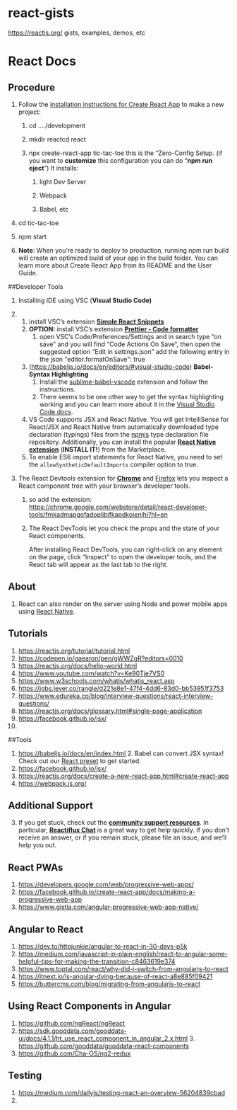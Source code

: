 # react-gists

https://reactjs.org/ gists, examples, demos, etc

# React Docs

## **Procedure**

1. Follow the [installation instructions for Create React App](https://reactjs.org/docs/create-a-new-react-app.html#create-react-app) to make a new project:

   1. cd ..../development

   2. mkdir reactcd react

   3. npx create-react-app tic-tac-toe
      this is the “Zero-Config Setup.
      (if you want to **customize** this configuration you can do “**npm run eject**”)
      It installs:

      1. light Dev Server

      2. Webpack

      3. Babel, etc

4)  cd tic-tac-toe

5)  npm start

6)  **Note**: When you’re ready to deploy to production, running npm run build will create an optimized build of your app in the build folder. You can learn more about Create React App from its README and the User Guide.

##Developer Tools

1. Installing IDE
   using VSC (**Visual Studio Code)**

2. 1. install VSC’s extension [**Simple React Snippets**](https://marketplace.visualstudio.com/items?itemName=burkeholland.simple-react-snippets)
   2. **OPTION:** install VSC’s extension [**Prettier - Code formatter**](https://marketplace.visualstudio.com/items?itemName=esbenp.prettier-vscode)
      1. open VSC’s Code/Preferences/Settings and in search type “on save” and you will find “Code Actions On Save“, then open the suggested option “Edit in settings.json”
         add the following entry in the json
         "editor.formatOnSave": true
   3. (https://babeljs.io/docs/en/editors/#visual-studio-code)
      **Babel- Syntax Highlighting**
      1. Install the [sublime-babel-vscode](https://marketplace.visualstudio.com/items?itemName=joshpeng.sublime-babel-vscode) extension and follow the instructions.
      2. There seems to be one other way to get the syntax highlighting working and you can learn more about it in the [Visual Studio Code docs](https://code.visualstudio.com/Docs/languages/javascript#_writing-jsconfigjson).
   4. VS Code supports JSX and React Native. You will get IntelliSense for React/JSX and React Native from automatically downloaded type declaration (typings) files from the [npmjs](https://www.npmjs.com/) type declaration file repository. Additionally, you can install the popular [**React Native extension**](https://marketplace.visualstudio.com/items?itemName=vsmobile.vscode-react-native) (**INSTALL IT!**) from the Marketplace.
   5. To enable ES6 import statements for React Native, you need to set the `allowSyntheticDefaultImports` compiler option to true.

3. The React Devtools extension for [**Chrome**](https://chrome.google.com/webstore/detail/react-developer-tools/fmkadmapgofadopljbjfkapdkoienihi?hl=en) and [Firefox](https://addons.mozilla.org/en-US/firefox/addon/react-devtools/) lets you inspect a React component tree with your browser’s developer tools.

   1. so add the extension: https://chrome.google.com/webstore/detail/react-developer-tools/fmkadmapgofadopljbjfkapdkoienihi?hl=en

   2. The React DevTools let you check the props and the state of your React components.

      After installing React DevTools, you can right-click on any element on the page, click “Inspect” to open the developer tools, and the React tab will appear as the last tab to the right.

## About

1.  React can also render on the server using Node and power mobile apps using [React Native](https://facebook.github.io/react-native/).

## Tutorials

1. https://reactjs.org/tutorial/tutorial.html
2. https://codepen.io/gaearon/pen/gWWZgR?editors=0010
3. https://reactjs.org/docs/hello-world.html
4. https://www.youtube.com/watch?v=Ke90Tje7VS0
5. https://www.w3schools.com/whatis/whatis_react.asp
6. https://jobs.lever.co/rangle/d221e8e1-47f4-4dd6-83d0-bb53951f3753
7. https://www.edureka.co/blog/interview-questions/react-interview-questions/
8. https://reactjs.org/docs/glossary.html#single-page-application
9. https://facebook.github.io/jsx/
10.

##Tools

1. https://babeljs.io/docs/en/index.html
   2. Babel can convert JSX syntax! Check out our [React preset](https://babeljs.io/docs/en/babel-preset-react) to get started.
2. https://facebook.github.io/jsx/
3. https://reactjs.org/docs/create-a-new-react-app.html#create-react-app
4. https://webpack.js.org/

## Additional Support

3. If you get stuck, check out the [**community support resources**](https://reactjs.org/community/support.html). In particular, [**Reactiflux Chat**](https://discord.gg/0ZcbPKXt5bZjGY5n) is a great way to get help quickly.
   If you don’t receive an answer, or if you remain stuck, please file an issue, and we’ll help you out.

## React PWAs

1. https://developers.google.com/web/progressive-web-apps/
2. https://facebook.github.io/create-react-app/docs/making-a-progressive-web-app
3. https://www.gistia.com/angular-progressive-web-app-native/

## Angular to React

1. https://dev.to/httpjunkie/angular-to-react-in-30-days-p5k
2. https://medium.com/javascript-in-plain-english/react-to-angular-some-helpful-tips-for-making-the-transition-c8463619e374
3. https://www.toptal.com/react/why-did-i-switch-from-angularjs-to-react
4. https://itnext.io/is-angular-dying-because-of-react-a8e885f09421
5. https://buttercms.com/blog/migrating-from-angularjs-to-react

## Using React Components in Angular

1. https://github.com/ngReact/ngReact
2. https://sdk.gooddata.com/gooddata-ui/docs/4.1.1/ht_use_react_component_in_angular_2.x.html
   3. https://github.com/gooddata/gooddata-react-components
3. https://github.com/Cha-OS/ng2-redux

## Testing

1. https://medium.com/dailyjs/testing-react-an-overview-56204839cbad
2.
